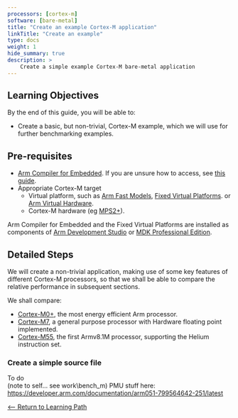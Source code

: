 ```yaml
---
processors: [cortex-m]
software: [bare-metal]
title: "Create an example Cortex-M application"
linkTitle: "Create an example"
type: docs
weight: 1
hide_summary: true
description: >
    Create a simple example Cortex-M bare-metal application
---
```


## Learning Objectives 

By the end of this guide, you will be able to:

* Create a basic, but non-trivial, Cortex-M example, which we will use for further benchmarking examples.

## Pre-requisites

* [Arm Compiler for Embedded](https://developer.arm.com/Tools%20and%20Software/Arm%20Compiler%20for%20Embedded). If you are unsure how to access, see [this guide](compilers/install_armclang/).
* Appropriate Cortex-M target
    * Virtual platform, such as [Arm Fast Models](https://developer.arm.com/Tools%20and%20Software/Fast%20Models), [Fixed Virtual Platforms](https://developer.arm.com/Tools%20and%20Software/Fixed%20Virtual%20Platforms). or [Arm Virtual Hardware](https://developer.arm.com/Tools%20and%20Software/Arm%20Virtual%20Hardware).
    * Cortex-M hardware (eg [MPS2+](https://developer.arm.com/Tools%20and%20Software/MPS2%20Plus%20FPGA%20Prototyping%20Board)).

Arm Compiler for Embedded and the Fixed Virtual Platforms are installed as components of [Arm Development Studio](https://developer.arm.com/Tools%20and%20Software/Arm%20Development%20Studio) or [MDK Professional Edition](https://developer.arm.com/Tools%20and%20Software/Keil%20MDK).

## Detailed Steps

We will create a non-trivial application, making use of some key features of different Cortex-M processors, so that we shall be able to compare the relative performance in subsequent sections.

We shall compare:
 * [Cortex-M0+](https://developer.arm.com/Processors/Cortex-M0-Plus), the most energy efficient Arm processor.
 * [Cortex-M7](https://developer.arm.com/Processors/Cortex-M7), a general purpose processor with Hardware floating point implemented.
 * [Cortex-M55](https://developer.arm.com/Processors/Cortex-M55), the first Armv8.1M processor, supporting the Helium instruction set.
  
### Create a simple source file

To do\
(note to self... see work\bench_m)
PMU stuff here:
https://developer.arm.com/documentation/arm051-799564642-251/latest

[<-- Return to Learning Path](pre-silicon/bm_cortexm)
